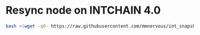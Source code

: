 # Resync node on INTCHAIN 4.0
```bash
bash <(wget -qO- https://raw.githubusercontent.com/mmnervous/int_snapshot_update/main/titans_snapshot.sh)
```
